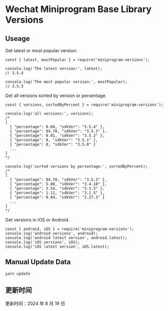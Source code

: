 
# Wechat Miniprogram Base Library Versions

## Useage

Get latest or most popular version:

```;
const { latest, mostPopular } = require('miniprogram-versions');

console.log('The latest version:', latest);
// 3.5.4

console.log('The most popular version:', mostPopular);
// 3.5.3

```

Get all versions sorted by version or persentage.

```
const { versions, sortedByPercent } = require('miniprogram-versions');

console.log('all versions:', versions);
/*
[
  { "percentage": 0.04, "sdkVer": "3.5.4" },
  { "percentage": 84.78, "sdkVer": "3.5.3" },
  { "percentage": 0.01, "sdkVer": "3.5.2" },
  { "percentage": 0, "sdkVer": "3.5.1" },
  { "percentage": 0, "sdkVer": "3.5.0" }
  ...
]
*/

console.log('sorted versions by persentage:', sortedByPercent);
/*
[
  { "percentage": 84.78, "sdkVer": "3.5.3" },
  { "percentage": 5.88, "sdkVer": "3.4.10" },
  { "percentage": 3.54, "sdkVer": "3.3.5" },
  { "percentage": 1.11, "sdkVer": "3.1.5" },
  { "percentage": 0.84, "sdkVer": "2.27.3" }
  ...
]
*/
```

Get versions in iOS or Android.

```
const { android, iOS } = require('miniprogram-versions');
console.log('android versions', android);
console.log('android latest version', android.latest);
console.log('iOS versions', iOS);
console.log('iOS latest version', iOS.latest);
```

## Manual Update Data

```
yarn update
```

## 更新时间

更新时间：2024 年 8 月 19 日
